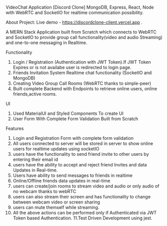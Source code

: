 VideoChat Application [Discord Clone] MongoDB, Express, React, Node with WebRTC and SocketIO for realtime communication possibility.

About Project:
Live demo - https://discordclone-client.vercel.app .

A MERN Stack Application built from Scratch which connects to WebRTC and SocketIO to provide group call functionality(video and audio Streaming) and one-to-one messaging in Realtime.

Functionality
1. Login / Registration (Authentication with JWT Token).If JWT Token Expires or is not availabe user is redirected to login page.
2. Friends Invitation System Realtime chat functionality (SocketIO and MongoDB)
3. Creating Video Group Call Rooms (WebRTC thanks to simple-peer)
4. Built complete Backend with Endpoints to retrieve online users, online friends,active rooms.

UI
1. Used MaterialUI and Styled Components To create UI
2. User Form With Complete Form Validation Built from Scratch

Features
1. Login and Registration Form with complete form validation
2. All users connected to server will be stored in server to show online users for realtime updates using socketIO
3. users have the functionality to send friend invite to other users by entering their email id
4. users have the ability to accept and reject friend Invites and data Updates in Real-time.
5. Users have ability to send messages to friends in realtime
6. Online/Offline friends data updates in real-time
7. users can create/join rooms to stream video and audio or only audio of no webcam thanks to webRTC
8. users can also stream their screen and has functionality to change between webcam video or screen sharing
9. users can mute themself while streaming.
10. All the above actions can be performed only if Authenticated via JWT Token based Authentication.
11.Test Driven Development using jest.
